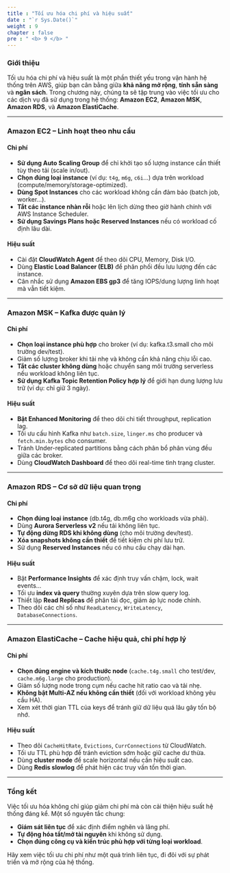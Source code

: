 ```yaml
---
title : "Tối ưu hóa chi phí và hiệu suất"
date : "`r Sys.Date()`"
weight : 9
chapter : false
pre : " <b> 9 </b> "
---
```


### Giới thiệu

Tối ưu hóa chi phí và hiệu suất là một phần thiết yếu trong vận hành hệ thống trên AWS, giúp bạn cân bằng giữa **khả năng mở rộng**, **tính sẵn sàng** và **ngân sách**. Trong chương này, chúng ta sẽ tập trung vào việc tối ưu cho các dịch vụ đã sử dụng trong hệ thống: **Amazon EC2**, **Amazon MSK**, **Amazon RDS**, và **Amazon ElastiCache**.

---

### Amazon EC2 – Linh hoạt theo nhu cầu

#### Chi phí
- **Sử dụng Auto Scaling Group** để chỉ khởi tạo số lượng instance cần thiết tùy theo tải (scale in/out).
- **Chọn đúng loại instance** (ví dụ: `t4g`, `m6g`, `c6i`...) dựa trên workload (compute/memory/storage-optimized).
- **Dùng Spot Instances** cho các workload không cần đảm bảo (batch job, worker...).
- **Tắt các instance nhàn rỗi** hoặc lên lịch dừng theo giờ hành chính với AWS Instance Scheduler.
- **Sử dụng Savings Plans hoặc Reserved Instances** nếu có workload cố định lâu dài.

#### Hiệu suất
- Cài đặt **CloudWatch Agent** để theo dõi CPU, Memory, Disk I/O.
- Dùng **Elastic Load Balancer (ELB)** để phân phối đều lưu lượng đến các instance.
- Cân nhắc sử dụng **Amazon EBS gp3** để tăng IOPS/dung lượng linh hoạt mà vẫn tiết kiệm.

---

### Amazon MSK – Kafka được quản lý

#### Chi phí
- **Chọn loại instance phù hợp** cho broker (ví dụ: kafka.t3.small cho môi trường dev/test).
- Giảm số lượng broker khi tải nhẹ và không cần khả năng chịu lỗi cao.
- **Tắt các cluster không dùng** hoặc chuyển sang môi trường serverless nếu workload không liên tục.
- **Sử dụng Kafka Topic Retention Policy hợp lý** để giới hạn dung lượng lưu trữ (ví dụ: chỉ giữ 3 ngày).

#### Hiệu suất
- **Bật Enhanced Monitoring** để theo dõi chi tiết throughput, replication lag.
- Tối ưu cấu hình Kafka như `batch.size`, `linger.ms` cho producer và `fetch.min.bytes` cho consumer.
- Tránh Under-replicated partitions bằng cách phân bổ phân vùng đều giữa các broker.
- Dùng **CloudWatch Dashboard** để theo dõi real-time tình trạng cluster.

---

### Amazon RDS – Cơ sở dữ liệu quan trọng

#### Chi phí
- **Chọn đúng loại instance** (db.t4g, db.m6g cho workloads vừa phải).
- Dùng **Aurora Serverless v2** nếu tải không liên tục.
- **Tự động dừng RDS khi không dùng** (cho môi trường dev/test).
- **Xóa snapshots không cần thiết** để tiết kiệm chi phí lưu trữ.
- Sử dụng **Reserved Instances** nếu có nhu cầu chạy dài hạn.

#### Hiệu suất
- Bật **Performance Insights** để xác định truy vấn chậm, lock, wait events...
- Tối ưu **index và query** thường xuyên dựa trên slow query log.
- Thiết lập **Read Replicas** để phân tải đọc, giảm áp lực node chính.
- Theo dõi các chỉ số như `ReadLatency`, `WriteLatency`, `DatabaseConnections`.

---

### Amazon ElastiCache – Cache hiệu quả, chi phí hợp lý

#### Chi phí
- **Chọn đúng engine và kích thước node** (`cache.t4g.small` cho test/dev, `cache.m6g.large` cho production).
- Giảm số lượng node trong cụm nếu cache hit ratio cao và tải nhẹ.
- **Không bật Multi-AZ nếu không cần thiết** (đối với workload không yêu cầu HA).
- Xem xét thời gian TTL của keys để tránh giữ dữ liệu quá lâu gây tốn bộ nhớ.

#### Hiệu suất
- Theo dõi `CacheHitRate`, `Evictions`, `CurrConnections` từ CloudWatch.
- Tối ưu TTL phù hợp để tránh eviction sớm hoặc giữ cache dư thừa.
- Dùng **cluster mode** để scale horizontal nếu cần hiệu suất cao.
- Dùng **Redis slowlog** để phát hiện các truy vấn tốn thời gian.

---

### Tổng kết

Việc tối ưu hóa không chỉ giúp giảm chi phí mà còn cải thiện hiệu suất hệ thống đáng kể. Một số nguyên tắc chung:

- **Giám sát liên tục** để xác định điểm nghẽn và lãng phí.
- **Tự động hóa tắt/mở tài nguyên** khi không sử dụng.
- **Chọn đúng công cụ và kiến trúc phù hợp với từng loại workload**.

Hãy xem việc tối ưu chi phí như một quá trình liên tục, đi đôi với sự phát triển và mở rộng của hệ thống.

